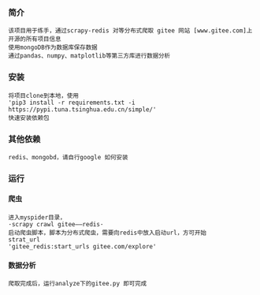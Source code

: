 ### 简介
    该项目用于练手，通过scrapy-redis 对等分布式爬取 gitee 网站 [www.gitee.com]上开源的所有项目信息
    使用mongoDB作为数据库保存数据
    通过pandas、numpy、matplotlib等第三方库进行数据分析

### 安装
    将项目clone到本地，使用
    'pip3 install -r requirements.txt -i https://pypi.tuna.tsinghua.edu.cn/simple/'
    快速安装依赖包

### 其他依赖
    redis、mongobd，请自行google 如何安装
    
### 运行

#### 爬虫
    进入myspider目录，
    ·scrapy crawl gitee——redis·
    启动爬虫脚本，脚本为分布式爬虫，需要向redis中放入启动url，方可开始
    strat_url
    'gitee_redis:start_urls gitee.com/explore'
    
#### 数据分析
    爬取完成后，运行analyze下的gitee.py 即可完成

    